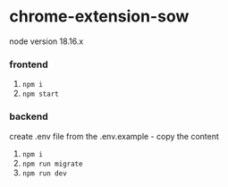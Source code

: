 # chrome-extension-sow

node version 18.16.x

### frontend

1. `npm i`
2. `npm start`

### backend

create .env file from the .env.example - copy the content

1. `npm i`
2. `npm run migrate`
3. `npm run dev`
